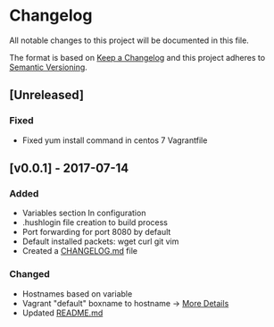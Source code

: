 # Changelog
All notable changes to this project will be documented in this file.

The format is based on [Keep a Changelog](http://keepachangelog.com/en/1.0.0/)
and this project adheres to [Semantic Versioning](http://semver.org/spec/v2.0.0.html).

## [Unreleased]
### Fixed
- Fixed yum install command in centos 7 Vagrantfile

## [v0.0.1] - 2017-07-14
### Added
- Variables section In configuration
- .hushlogin file creation to build process
- Port forwarding for port 8080 by default
- Default installed packets: wget curl git vim
- Created a [CHANGELOG.md](CHANGELOG.md) file

### Changed
- Hostnames based on variable
- Vagrant "default" boxname to hostname -> [More Details](https://stackoverflow.com/questions/17845637/how-to-change-vagrant-default-machine-name)
- Updated [README.md](README.md)
